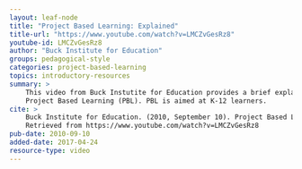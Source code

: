 ```yaml
---
layout: leaf-node
title: "Project Based Learning: Explained"
title-url: "https://www.youtube.com/watch?v=LMCZvGesRz8"
youtube-id: LMCZvGesRz8
author: "Buck Institute for Education"
groups: pedagogical-style
categories: project-based-learning
topics: introductory-resources
summary: >
    This video from Buck Instutite for Education provides a brief explanation of
    Project Based Learning (PBL). PBL is aimed at K-12 learners.
cite: >
    Buck Institute for Education. (2010, September 10). Project Based Learning: Explained.
    Retrieved from https://www.youtube.com/watch?v=LMCZvGesRz8
pub-date: 2010-09-10
added-date: 2017-04-24
resource-type: video
---
```

